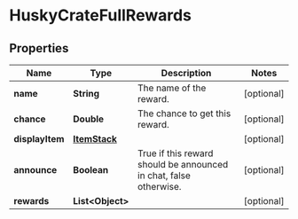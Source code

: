 
# HuskyCrateFullRewards

## Properties
Name | Type | Description | Notes
------------ | ------------- | ------------- | -------------
**name** | **String** | The name of the reward. |  [optional]
**chance** | **Double** | The chance to get this reward. |  [optional]
**displayItem** | [**ItemStack**](ItemStack.md) |  |  [optional]
**announce** | **Boolean** | True if this reward should be announced in chat, false otherwise. |  [optional]
**rewards** | **List&lt;Object&gt;** |  |  [optional]



